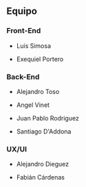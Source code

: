 ## Equipo
### Front-End

* Luis Simosa

* Exequiel Portero

### Back-End

* Alejandro Toso

* Angel Vinet

* Juan Pablo Rodriguez

* Santiago D'Addona


### UX/UI

* Alejandro Dieguez

* Fabián Cárdenas  